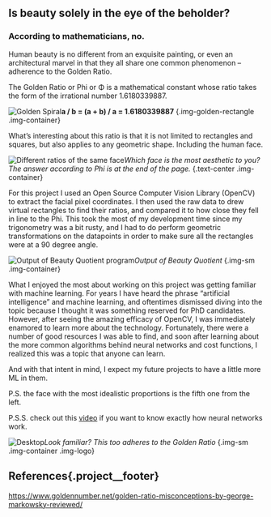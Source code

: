 ## Is beauty solely in the eye of the beholder?
### According to mathematicians, no. 

Human beauty is no different from an exquisite painting, or even an architectural marvel in that they all share one common phenomenon – adherence to the Golden Ratio.

The Golden Ratio or Phi or Φ is a mathematical constant whose ratio takes the form of the irrational number 1.6180339887.

![Golden Spiral](/images/beauty-quotient_golden-rectangle.png)**a / b  =  (a + b) / a  =  1.6180339887** 
{.img-golden-rectangle .img-container}

What’s interesting about this ratio is that it is not limited to rectangles and squares, but also applies to any geometric shape. Including the human face. 

![Different ratios of the same face](/images/beauty-quotient_different-ratios.jpg)*Which face is the most aesthetic to you? The answer according to Phi is at the end of the page.*
{.text-center .img-container}

For this project I used an Open Source Computer Vision Library (OpenCV) to extract the facial pixel coordinates. I then used the raw data to drew virtual rectangles to find their ratios, and compared it to how close they fell in line to the Phi. This took the most of my development time since my trigonometry was a bit rusty, and I had to do perform geometric transformations on the datapoints in order to make sure all the rectangles were at a 90 degree angle. 

![Output of Beauty Quotient program](/images/beauty-quotient_megan-fox.png)*Output of Beauty Quotient*
 {.img-sm .img-container}

What I enjoyed the most about working on this project was getting familiar with machine learning. For years I have heard the phrase “artificial intelligence” and machine learning, and oftentimes dismissed diving into the topic because I thought it was something reserved for PhD candidates. However, after seeing the amazing efficacy of OpenCV, I was immediately enamored to learn more about the technology. Fortunately, there were a number of good resources I was able to find, and soon after learning about the more common algorithms behind neural networks and cost functions, I realized this was a topic that anyone can learn. 

And with that intent in mind, I expect my future projects to have a little more ML in them.

P.S. the face with the most idealistic proportions is the fifth one from the left.

P.S.S. check out this [video](https://www.youtube.com/watch?v=aircAruvnKk&t=78s) if you want to know exactly how neural networks work.


![Desktop](/images/cover-page-golden-ratio.png)*Look familiar? This too adheres to the Golden Ratio*
 {.img-sm .img-container .img-logo}


## References{.project__footer}
https://www.goldennumber.net/golden-ratio-misconceptions-by-george-markowsky-reviewed/

